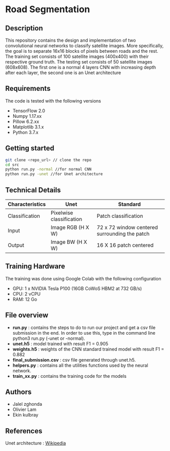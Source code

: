 # Road Segmentation 

## Description 

This repository contains the design and implementation of two convolutional neural networks to classify satellite images. More specifically, the goal is to separate 16x16 blocks of pixels between roads and the rest. 
The training set consists of 100 satellite images (400x400) with their respective ground truth. The testing set consists of 50 satellite images (608x608).
The first one is a normal 4 layers CNN with increasing depth after each layer, the second one is an Unet architecture 

## Requirements

The code is tested with the following versions 
- TensorFlow 2.0
- Numpy 1.17.xx
- Pillow 6.2.xx
- Matplotlib 3.1.x
- Python 3.7.x

## Getting started


 ```bash 
git clone <repo_url> // clone the repo
cd src
python run.py -normal //for normal CNN 
python run.py -unet //for Unet architecture
  ```


## Technical Details
  

|Characteristics|Unet|Standard|
|:---|---|---|
|Classification |Pixelwise classification|Patch classification|
|Input|Image RGB (H X W)|72 x 72 window centered surrounding the patch|
|Output|Image BW (H X W)|16 X 16 patch centered |


## Training Hardware

The training was done using Google Colab with the following configuration
- GPU: 1 x NVIDIA Tesla P100 (16GB CoWoS HBM2 at 732 GB/s)
- CPU: 2 vCPU
- RAM: 12 Go

## File overview
* **run.py** : contains the steps to do to run our project and get a csv file submission in the end. In order to use this, type in the command line python3 run.py (-unet or -normal). 
* **unet.h5** : model trained with result F1 = 0.905
* **weights.h5** : weights of the CNN standard trained model with result F1 = 0.882 
* **final_submission.csv** : csv file generated through unet.h5.
* **helpers.py** : contains all the utilities functions used by the neural network.
* **train_xx.py** : contains the training code for the models 
## Authors
* Jalel zghonda
* Olivier Lam
* Ekin kulbray 

## References

Unet architecture : [Wikipedia](https://en.wikipedia.org/wiki/U-Net)